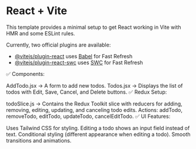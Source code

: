 # React + Vite

This template provides a minimal setup to get React working in Vite with HMR and some ESLint rules.

Currently, two official plugins are available:

- [@vitejs/plugin-react](https://github.com/vitejs/vite-plugin-react/blob/main/packages/plugin-react/README.md) uses [Babel](https://babeljs.io/) for Fast Refresh
- [@vitejs/plugin-react-swc](https://github.com/vitejs/vite-plugin-react-swc) uses [SWC](https://swc.rs/) for Fast Refresh

✅ Components:

AddTodo.jsx → A form to add new todos.
Todos.jsx → Displays the list of todos with Edit, Save, Cancel, and Delete buttons.
✅ Redux Setup:

todoSlice.js → Contains the Redux Toolkit slice with reducers for adding, removing, editing, updating, and canceling todo edits.
Actions: addTodo, removeTodo, editTodo, updateTodo, cancelEditTodo.
✅ UI Features:

Uses Tailwind CSS for styling.
Editing a todo shows an input field instead of text.
Conditional styling (different appearance when editing a todo).
Smooth transitions and animations.
